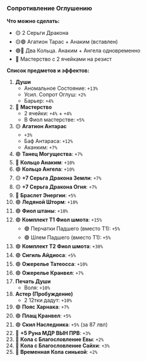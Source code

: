### Сопротивление Оглушению


**Что можно сделать:**
- 🟡 2 Серьги Дракона
- 🟡🟣 Агатион Тарас + Анаким (вставлен)
- 🟣🔴 Два Кольца. Анаким + Ангела одновременно
- 🔵 Мастерство с 2 ячейками на резист


**Список предметов и эффектов:**

1. **Души**  
   - Аномальное Состояние: `+13%`
   - Усил. Сопрот Оглуш: `+2%`
   - Барьер: `+4%`
2. 🔵 **Мастерство**  
   - 2 ячейки: `+4%` + `+4%`
   - В Фиол мастерстве: `+5%`
3. 🟡 **Агатион Антарас**  
   - `+3%`
   - Баф Антараса: `+12%`
   - Аканким: `+7%`
4. 🟣 **Танец Могущества**: `+7%`
5. 🔴 **Кольцо Анаким**: `+10%`
6. 🟣 **Кольцо Ангела**: `+10%`
7. 🟡 **+7 Серьга Дракона Земли**: `+7%`
8. 🟡 **+7 Серьга Дракона Огня**: `+7%`
9. 🔵 **Браслет Энергии**: `+5%`
10. 🟣 **Ледяной Шторм**: `+10%`
11. 🟣 **Фиол штаны**: `+10%`
12. 🟣 **Комплект Т1 Фиол шмота**: `+15%`  
    - 🟣 Перчатки Падшего (вместо Т1): `+5%`
    - 🟣 Шлем Падшего (вместо Т1): `+5%`
13. 🟣 **Комплект Т2 Фиол шмота**: `+30%`
14. 🟣 **Сигиль Айдиоса**: `+5%`
15. 🟣 **Ожерелье Татеосса**: `+10%`
16. 🟣 **Ожерелье Кранвел**: `+7%`
17. **Печать Души**  
    - Воля: `+10%`
18. **Астер (Пробуждение)**  
    - 2 12тки дадут: `+10%`
19. 🟣 **Пояс Харнака**: `+7%`
20. 🟣 **Плащ Кранвел**: `+5%`
21. 🟣 **Скил Наследника**: `+5%` (за 87 лвл)
22. 🔵 **+5 Руна МДР ВЫН ПРВ**: `+3%`
23. 🔵 **Кола с Благословление Евы**: `+2%`
24. 🔴 **Кола с Благословление Сайхи**: `+3%`
25. 🔵 **Временная Кола синькой**: `+2%`
